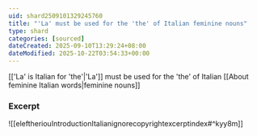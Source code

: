 ```yaml
---
uid: shard2509101329245760
title: "'La' must be used for the 'the' of Italian feminine nouns"
type: shard
categories: [sourced]
dateCreated: 2025-09-10T13:29:24+08:00
dateModified: 2025-10-22T03:54:33+00:00
---
```

[['La' is Italian for 'the'|'La']] must be used for the 'the' of Italian [[About feminine Italian words|feminine nouns]]
### Excerpt
![[eleftheriouIntroductionItalianignorecopyrightexcerptindex#^kyy8m]]